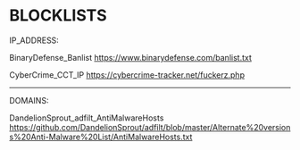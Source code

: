 BLOCKLISTS
=================================================
IP_ADDRESS:

BinaryDefense_Banlist
https://www.binarydefense.com/banlist.txt

CyberCrime_CCT_IP
https://cybercrime-tracker.net/fuckerz.php

-------------------------------------------------
DOMAINS:

DandelionSprout_adfilt_AntiMalwareHosts
https://github.com/DandelionSprout/adfilt/blob/master/Alternate%20versions%20Anti-Malware%20List/AntiMalwareHosts.txt
